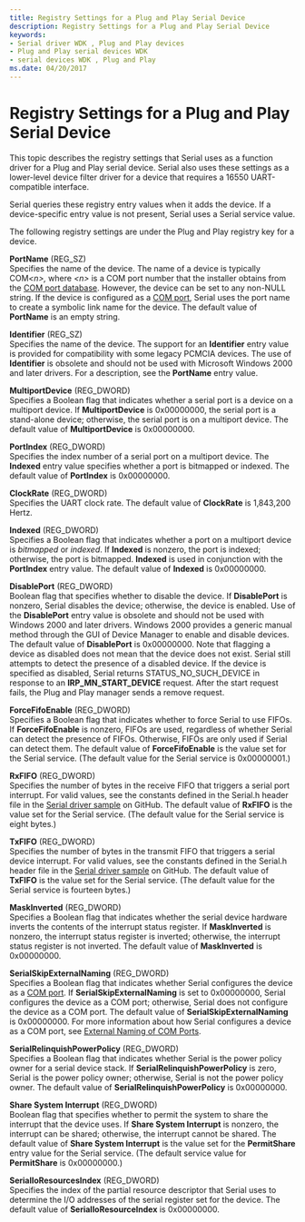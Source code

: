 ```yaml
---
title: Registry Settings for a Plug and Play Serial Device
description: Registry Settings for a Plug and Play Serial Device
keywords:
- Serial driver WDK , Plug and Play devices
- Plug and Play serial devices WDK
- serial devices WDK , Plug and Play
ms.date: 04/20/2017
---
```


# Registry Settings for a Plug and Play Serial Device





This topic describes the registry settings that Serial uses as a function driver for a Plug and Play serial device. Serial also uses these settings as a lower-level device filter driver for a device that requires a 16550 UART-compatible interface.

Serial queries these registry entry values when it adds the device. If a device-specific entry value is not present, Serial uses a Serial service value.

The following registry settings are under the Plug and Play registry key for a device.

<a href="" id="portname--reg-sz-"></a>**PortName** (REG\_SZ)  
Specifies the name of the device. The name of a device is typically COM<em>&lt;n&gt;,</em> where *&lt;n&gt;* is a COM port number that the installer obtains from the [COM port database](com-port-database.md). However, the device can be set to any non-NULL string. If the device is configured as a [COM port](configuration-of-com-ports.md), Serial uses the port name to create a symbolic link name for the device. The default value of **PortName** is an empty string.

<a href="" id="identifier--reg-sz-"></a>**Identifier** (REG\_SZ)  
Specifies the name of the device. The support for an **Identifier** entry value is provided for compatibility with some legacy PCMCIA devices. The use of **Identifier** is obsolete and should not be used with Microsoft Windows 2000 and later drivers. For a description, see the **PortName** entry value.

<a href="" id="multiportdevice--reg-dword-"></a>**MultiportDevice** (REG\_DWORD)  
Specifies a Boolean flag that indicates whether a serial port is a device on a multiport device. If **MultiportDevice** is 0x00000000, the serial port is a stand-alone device; otherwise, the serial port is on a multiport device. The default value of **MultiportDevice** is 0x00000000.

<a href="" id="portindex--reg-dword-"></a>**PortIndex** (REG\_DWORD)  
Specifies the index number of a serial port on a multiport device. The **Indexed** entry value specifies whether a port is bitmapped or indexed. The default value of **PortIndex** is 0x00000000.

<a href="" id="clockrate--reg-dword-"></a>**ClockRate** (REG\_DWORD)  
Specifies the UART clock rate. The default value of **ClockRate** is 1,843,200 Hertz.

<a href="" id="indexed--reg-dword-"></a>**Indexed** (REG\_DWORD)  
Specifies a Boolean flag that indicates whether a port on a multiport device is *bitmapped* or *indexed*. If **Indexed** is nonzero, the port is indexed; otherwise, the port is bitmapped. **Indexed** is used in conjunction with the **PortIndex** entry value. The default value of **Indexed** is 0x00000000.

<a href="" id="disableport--reg-dword-"></a>**DisablePort** (REG\_DWORD)  
Boolean flag that specifies whether to disable the device. If **DisablePort** is nonzero, Serial disables the device; otherwise, the device is enabled. Use of the **DisablePort** entry value is obsolete and should not be used with Windows 2000 and later drivers. Windows 2000 provides a generic manual method through the GUI of Device Manager to enable and disable devices. The default value of **DisablePort** is 0x00000000. Note that flagging a device as disabled does not mean that the device does not exist. Serial still attempts to detect the presence of a disabled device. If the device is specified as disabled, Serial returns STATUS\_NO\_SUCH\_DEVICE in response to an **IRP\_MN\_START\_DEVICE** request. After the start request fails, the Plug and Play manager sends a remove request.

<a href="" id="forcefifoenable--reg-dword-"></a>**ForceFifoEnable** (REG\_DWORD)  
Specifies a Boolean flag that indicates whether to force Serial to use FIFOs. If **ForceFifoEnable** is nonzero, FIFOs are used, regardless of whether Serial can detect the presence of FIFOs. Otherwise, FIFOs are only used if Serial can detect them. The default value of **ForceFifoEnable** is the value set for the Serial service. (The default value for the Serial service is 0x00000001.)

<a href="" id="rxfifo--reg-dword-"></a>**RxFIFO** (REG\_DWORD)  
Specifies the number of bytes in the receive FIFO that triggers a serial port interrupt. For valid values, see the constants defined in the Serial.h header file in the [Serial driver sample](https://github.com/Microsoft/Windows-driver-samples/tree/master/serial/serial) on GitHub. The default value of **RxFIFO** is the value set for the Serial service. (The default value for the Serial service is eight bytes.)

<a href="" id="txfifo--reg-dword-"></a>**TxFIFO** (REG\_DWORD)  
Specifies the number of bytes in the transmit FIFO that triggers a serial device interrupt. For valid values, see the constants defined in the Serial.h header file in the [Serial driver sample](https://github.com/Microsoft/Windows-driver-samples/tree/master/serial/serial) on GitHub. The default value of **TxFIFO** is the value set for the Serial service. (The default value for the Serial service is fourteen bytes.)

<a href="" id="maskinverted--reg-dword-"></a>**MaskInverted** (REG\_DWORD)  
Specifies a Boolean flag that indicates whether the serial device hardware inverts the contents of the interrupt status register. If **MaskInverted** is nonzero, the interrupt status register is inverted; otherwise, the interrupt status register is not inverted. The default value of **MaskInverted** is 0x00000000.

<a href="" id="serialskipexternalnaming--reg-dword-"></a>**SerialSkipExternalNaming** (REG\_DWORD)  
Specifies a Boolean flag that indicates whether Serial configures the device as a [COM port](configuration-of-com-ports.md). If **SerialSkipExternalNaming** is set to 0x00000000, Serial configures the device as a COM port; otherwise, Serial does not configure the device as a COM port. The default value of **SerialSkipExternalNaming** is 0x00000000. For more information about how Serial configures a device as a COM port, see [External Naming of COM Ports](external-naming-of-com-ports.md).

<a href="" id="serialrelinquishpowerpolicy--reg-dword-"></a>**SerialRelinquishPowerPolicy** (REG\_DWORD)  
Specifies a Boolean flag that indicates whether Serial is the power policy owner for a serial device stack. If **SerialRelinquishPowerPolicy** is zero, Serial is the power policy owner; otherwise, Serial is not the power policy owner. The default value of **SerialRelinquishPowerPolicy** is 0x00000000.

<a href="" id="share-system-interrupt--reg-dword-"></a>**Share System Interrupt** (REG\_DWORD)  
Boolean flag that specifies whether to permit the system to share the interrupt that the device uses. If **Share System Interrupt** is nonzero, the interrupt can be shared; otherwise, the interrupt cannot be shared. The default value of **Share System Interrupt** is the value set for the **PermitShare** entry value for the Serial service. (The default service value for **PermitShare** is 0x00000000.)

<a href="" id="serialioresourcesindex--reg-dword-"></a>**SerialIoResourcesIndex** (REG\_DWORD)  
Specifies the index of the partial resource descriptor that Serial uses to determine the I/O addresses of the serial register set for the device. The default value of **SerialIoResourceIndex** is 0x00000000.

 

 




